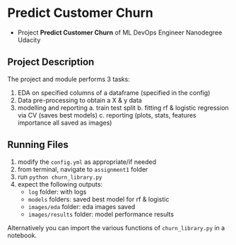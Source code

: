 # Predict Customer Churn

- Project **Predict Customer Churn** of ML DevOps Engineer Nanodegree Udacity

## Project Description
The project and module performs 3 tasks:
1. EDA on specified columns  of a dataframe (specified in the config)
2. Data pre-processing to obtain a X & y data
3. modelling and reporting
   a. train test split
   b. fitting rf & logistic regression via CV (saves best models)
   c. reporting (plots, stats, features importance all saved as images)

## Running Files

1. modify the `config.yml` as appropriate/if needed
2. from terminal, navigate to `assignment1` folder
3. run `python churn_library.py`
4. expect the following outputs:
   - `log` folder: with logs
   - `models` folders: saved best model for rf & logistic
   - `images/eda` folder: eda images saved
   - `images/results` folder: model performance results 
     

Alternatively you can import the various functions of `churn_library.py` in a 
notebook.

